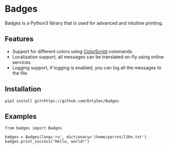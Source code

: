 # Badges

Badges is a Python3 library that is used for advanced and intuitive printing.

## Features

* Support for different colors using [ColorScript](https://github.com/EntySec/ColorScript) commands.
* Localization support, all messages can be translated on-fly using online services.
* Logging support, if logging is enabled, you can log all the messages to the file.

## Installation

```
pip3 install git+https://github.com/EntySec/Badges
```

## Examples

```python3
from badges import Badges

badges = Badges(lang='ru', dictionary='/home/parrot/l10n.txt')
badges.print_success("Hello, world!")
```
